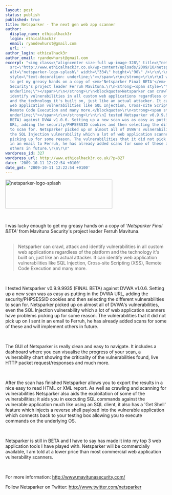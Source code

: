 ```yaml
---
layout: post
status: publish
published: true
title: Netsparker - The next gen web app scanner
author:
  display_name: ethicalhack3r
  login: ethicalhack3r
  email: ryandewhurst@gmail.com
  url: ''
author_login: ethicalhack3r
author_email: ryandewhurst@gmail.com
excerpt: "<img class=\"aligncenter size-full wp-image-328\" title=\"netsparker-logo-splash\"
  src=\"http://www.ethicalhack3r.co.uk/wp-content/uploads/2009/10/netsparker-logo-splash.png\"
  alt=\"netsparker-logo-splash\" width=\"334\" height=\"90\" />\r\n\r\n<strong><span
  style=\"text-decoration: underline;\"></span>\r\n</strong>\r\n\r\nI was lucky enough
  to get my greasy hands on a copy of <em>'Netsparker Final BETA'</em> from Mavituna
  Security's project leader Ferruh Mavituna.\r\n<strong><span style=\"text-decoration:
  underline;\"></span>\r\n</strong>\r\n<blockquote>Netsparker can crawl, attack and
  identify vulnerabilities in all custom web applications regardless of the platform
  and the technology it's built on, just like an actual attacker. It can identify
  web application vulnerabilities like SQL Injection, Cross-site Scripting (XSS),
  Remote Code Execution and many more.</blockquote>\r\n<strong><span style=\"text-decoration:
  underline;\"></span>\r\n</strong>\r\n\r\nI tested Netsparker v0.9.9.9935 (FINAL
  BETA) against DVWA v1.0.6. Setting up a new scan was as easy as putting in the DVWA
  URL, adding the security/PHPSESSID cookies and then selecting the different vulnerabilities
  to scan for. Netsparker picked up on almost all of DVWA's vulnerabilities, even
  the SQL Injection vulnerability which a lot of web application scanners have problems
  picking up for some reason. The vulnerabilities that it did not pick up on I sent
  in an email to Ferruh, he has already added scans for some of these and will implement
  others in future.\r\n\r\n"
wordpress_id: 327
wordpress_url: http://www.ethicalhack3r.co.uk/?p=327
date: '2009-10-11 12:22:54 +0100'
date_gmt: '2009-10-11 12:22:54 +0100'
---
```

<p><img class="aligncenter size-full wp-image-328" title="netsparker-logo-splash" src="http://www.ethicalhack3r.co.uk/wp-content/uploads/2009/10/netsparker-logo-splash.png" alt="netsparker-logo-splash" width="334" height="90" /></p>
<p><strong><span style="text-decoration: underline;"></span><br />
</strong></p>
<p>I was lucky enough to get my greasy hands on a copy of <em>'Netsparker Final BETA'</em> from Mavituna Security's project leader Ferruh Mavituna.<br />
<strong><span style="text-decoration: underline;"></span><br />
</strong></p>
<blockquote><p>Netsparker can crawl, attack and identify vulnerabilities in all custom web applications regardless of the platform and the technology it's built on, just like an actual attacker. It can identify web application vulnerabilities like SQL Injection, Cross-site Scripting (XSS), Remote Code Execution and many more.</p></blockquote>
<p><strong><span style="text-decoration: underline;"></span><br />
</strong></p>
<p>I tested Netsparker v0.9.9.9935 (FINAL BETA) against DVWA v1.0.6. Setting up a new scan was as easy as putting in the DVWA URL, adding the security/PHPSESSID cookies and then selecting the different vulnerabilities to scan for. Netsparker picked up on almost all of DVWA's vulnerabilities, even the SQL Injection vulnerability which a lot of web application scanners have problems picking up for some reason. The vulnerabilities that it did not pick up on I sent in an email to Ferruh, he has already added scans for some of these and will implement others in future.</p>
<p><a id="more"></a><a id="more-327"></a></p>
<p><strong><span style="text-decoration: underline;"></span><br />
</strong></p>
<p>The GUI of Netsparker is really clean and easy to navigate. It includes a dashboard where you can visualise the progress of your scan, a vulnerability chart showing the criticality of the vulnerabilities found, live HTTP packet request/responses and much more.</p>
<p><strong><span style="text-decoration: underline;"></span><br />
</strong></p>
<p>After the scan has finished Netsparker allows you to export the results in a nice easy to read HTML or XML report. As well as crawling and scanning for vulnerabilities Netsparker also aids the exploitation of some of the vulnerabilities; it aids you in executing SQL commands against the vulnerable application much like using an SQL client, it also has a 'Get Shell' feature which injects a reverse shell payload into the vulnerable application which connects back to your testing box allowing you to execute commands on the underlying OS.</p>
<p><strong><span style="text-decoration: underline;"></span><br />
</strong></p>
<p>Netsparker is still in BETA and I have to say has made it into my top 3 web application tools I have played with. Netsparker will be commercially available, I am told at a lower price than most commercial web application vulnerability scanners.</p>
<p><strong><span style="text-decoration: underline;"></span><br />
</strong></p>
<p>For more information: <a title="Netsparker" href="http://www.mavitunasecurity.com/" target="_blank">http://www.mavitunasecurity.com/</a></p>
<p>Follow Netsparker on Twitter: <a title="twitter netsparker" href="http://www.twitter.com/netsparker" target="_blank">http://www.twitter.com/netsparker</a></p>
